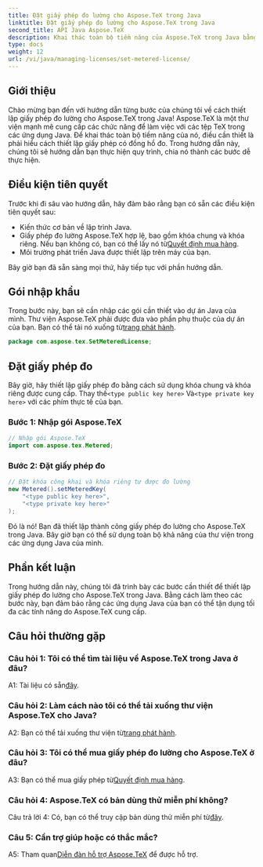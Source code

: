 ```yaml
---
title: Đặt giấy phép đo lường cho Aspose.TeX trong Java
linktitle: Đặt giấy phép đo lường cho Aspose.TeX trong Java
second_title: API Java Aspose.TeX
description: Khai thác toàn bộ tiềm năng của Aspose.TeX trong Java bằng cách thiết lập giấy phép có đồng hồ đo. Hãy làm theo hướng dẫn từng bước của chúng tôi để tích hợp liền mạch.
type: docs
weight: 12
url: /vi/java/managing-licenses/set-metered-license/
---
```

## Giới thiệu

Chào mừng bạn đến với hướng dẫn từng bước của chúng tôi về cách thiết lập giấy phép đo lường cho Aspose.TeX trong Java! Aspose.TeX là một thư viện mạnh mẽ cung cấp các chức năng để làm việc với các tệp TeX trong các ứng dụng Java. Để khai thác toàn bộ tiềm năng của nó, điều cần thiết là phải hiểu cách thiết lập giấy phép có đồng hồ đo. Trong hướng dẫn này, chúng tôi sẽ hướng dẫn bạn thực hiện quy trình, chia nó thành các bước dễ thực hiện.

## Điều kiện tiên quyết

Trước khi đi sâu vào hướng dẫn, hãy đảm bảo rằng bạn có sẵn các điều kiện tiên quyết sau:

- Kiến thức cơ bản về lập trình Java.
-  Giấy phép đo lường Aspose.TeX hợp lệ, bao gồm khóa chung và khóa riêng. Nếu bạn không có, bạn có thể lấy nó từ[Quyết định mua hàng](https://purchase.aspose.com/buy).
- Môi trường phát triển Java được thiết lập trên máy của bạn.

Bây giờ bạn đã sẵn sàng mọi thứ, hãy tiếp tục với phần hướng dẫn.

## Gói nhập khẩu

Trong bước này, bạn sẽ cần nhập các gói cần thiết vào dự án Java của mình. Thư viện Aspose.TeX phải được đưa vào phần phụ thuộc của dự án của bạn. Bạn có thể tải nó xuống từ[trang phát hành](https://releases.aspose.com/tex/java/).

```java
package com.aspose.tex.SetMeteredLicense;
```

## Đặt giấy phép đo

 Bây giờ, hãy thiết lập giấy phép đo bằng cách sử dụng khóa chung và khóa riêng được cung cấp. Thay thế`<type public key here>` Và`<type private key here>` với các phím thực tế của bạn.

### Bước 1: Nhập gói Aspose.TeX

```java
// Nhập gói Aspose.TeX
import com.aspose.tex.Metered;
```

### Bước 2: Đặt giấy phép đo

```java
// Đặt khóa công khai và khóa riêng tư được đo lường
new Metered().setMeteredKey(
    "<type public key here>",
    "<type private key here>"
);
```

Đó là nó! Bạn đã thiết lập thành công giấy phép đo lường cho Aspose.TeX trong Java. Bây giờ bạn có thể sử dụng toàn bộ khả năng của thư viện trong các ứng dụng Java của mình.

## Phần kết luận

Trong hướng dẫn này, chúng tôi đã trình bày các bước cần thiết để thiết lập giấy phép đo lường cho Aspose.TeX trong Java. Bằng cách làm theo các bước này, bạn đảm bảo rằng các ứng dụng Java của bạn có thể tận dụng tối đa các tính năng do Aspose.TeX cung cấp.

## Câu hỏi thường gặp

### Câu hỏi 1: Tôi có thể tìm tài liệu về Aspose.TeX trong Java ở đâu?

 A1: Tài liệu có sẵn[đây](https://reference.aspose.com/tex/java/).

### Câu hỏi 2: Làm cách nào tôi có thể tải xuống thư viện Aspose.TeX cho Java?

 A2: Bạn có thể tải xuống thư viện từ[trang phát hành](https://releases.aspose.com/tex/java/).

### Câu hỏi 3: Tôi có thể mua giấy phép đo lường cho Aspose.TeX ở đâu?

 A3: Bạn có thể mua giấy phép từ[Quyết định mua hàng](https://purchase.aspose.com/buy).

### Câu hỏi 4: Aspose.TeX có bản dùng thử miễn phí không?

 Câu trả lời 4: Có, bạn có thể truy cập bản dùng thử miễn phí từ[đây](https://releases.aspose.com/).

### Câu 5: Cần trợ giúp hoặc có thắc mắc?

 A5: Tham quan[Diễn đàn hỗ trợ Aspose.TeX](https://forum.aspose.com/c/tex/47) để được hỗ trợ.